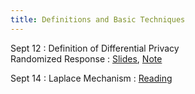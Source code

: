 ```yaml
---
title: Definitions and Basic Techniques
---
```


Sept 12
: Definition of Differential Privacy <br> Randomized Response
  : [Slides](#), [Note](#)

Sept 14
: Laplace Mechanism
  : [Reading](https://www.youtube.com/watch?v=FE9ko2wtyeQ)